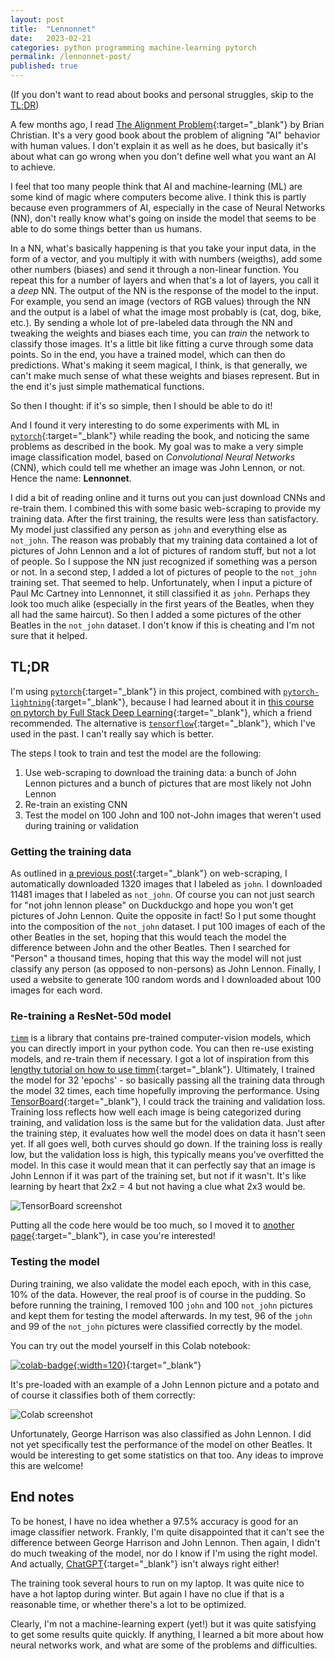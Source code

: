 ```yaml
---
layout: post
title:  "Lennonnet"
date:   2023-02-21
categories: python programming machine-learning pytorch
permalink: /lennonnet-post/
published: true
---
```


(If you don't want to read about books and personal struggles, skip to the [TL;DR](#tldr))

A few months ago, I read [The Alignment Problem][alignment-problem]{:target="_blank"}
by Brian Christian. It's a very good book about the problem of aligning "AI" behavior with human values.
I don't explain it as well as he does, but basically it's about
what can go wrong when you don't define well what you want an AI to achieve.

I feel that too many people think that AI and machine-learning (ML) are
some kind of magic where computers become alive. I think this is partly
because even programmers of AI, especially in the
case of Neural Networks (NN), don't really know what's going on inside the model that
seems to be able to do some things better than us humans.

In a NN, what's basically happening is that you take your input data, in the form of a vector, and you multiply it with with numbers (weigths), add some other numbers (biases) and send it through a non-linear function.
You repeat this for a number of layers and when that's a lot of layers, you call it a *deep* NN.
The output of the NN is the response of the model to the input.
For example, you send an image (vectors of RGB values) through the NN and the output is a label of what the image most probably is (cat, dog, bike, etc.).
By sending a whole lot of pre-labeled data through the NN and tweaking the weights and biases each time, you can *train* the network to classify those images.
It's a little bit like fitting a curve through some data points.
So in the end, you have a trained model, which can then do predictions. What's making it seem magical, I think, is that generally, we can't make much sense of what these weights and biases represent.
But in the end it's just simple mathematical functions.

So then I thought: if it's so simple, then I should be able to do it!

And I found it very interesting to do some experiments with ML in [`pytorch`][pytorch]{:target="_blank"} while reading the book, and noticing the same problems as described in the book.
My goal was to make a very simple image classification model, based on *Convolutional Neural Networks* (CNN), which could tell me whether an image was John Lennon, or not. Hence the name: **Lennonnet**.

I did a bit of reading online and it turns out you can just download CNNs and re-train them.
I combined this with some basic web-scraping to provide my training data.
After the first training, the results were less than satisfactory. My model just classified any person as `john` and everything else as `not_john`. The reason was probably that my training data contained a lot of pictures of John Lennon and a lot of pictures of random stuff, but not a lot of people.
So I suppose the NN just recognized if something was a person or not.
In a second step, I added a lot of pictures of people to the `not_john` training set. That seemed to help.
Unfortunately, when I input a picture of Paul Mc Cartney into Lennonnet, it still classified it as `john`.
Perhaps they look too much alike (especially in the first years of the Beatles, when they all had the same haircut).
So then I added a some pictures of the other Beatles in the `not_john` dataset. I don't know if this is cheating and I'm not sure that it helped.

## TL;DR
I'm using [`pytorch`][pytorch]{:target="_blank"} in this project, combined with [`pytorch-lightning`][pl]{:target="_blank"}, because I had
learned about it in [this course on pytorch by Full Stack Deep Learning][fsdl]{:target="_blank"},
which a friend recommended.
The alternative is [`tensorflow`][tensorflow]{:target="_blank"}, which I've used in the past. I can't really say which is better.

The steps I took to train and test the model are the following:
1. Use web-scraping to download the training data: a bunch of John Lennon pictures and a
bunch of pictures that are most likely not John Lennon
2. Re-train an existing CNN
3. Test the model on 100 John and 100 not-John images that weren't used during training or validation

### Getting the training data
As outlined in [a previous post][scraping]{:target="_blank"} on web-scraping, I automatically downloaded
1320 images that I labeled as `john`. I downloaded 11481 images that I labeled as `not_john`.
Of course you can not just search for "not john lennon please" on Duckduckgo and hope you
won't get pictures of John Lennon. Quite the opposite in fact! So I put some thought into
the composition of the `not_john` dataset. I put 100 images of each of the other Beatles
in the set, hoping that this would teach the model the difference between John and the other
Beatles. Then I searched for "Person" a thousand times, hoping that this way the model
will not just classify any person (as opposed to non-persons) as John Lennon. Finally,
I used a website to generate 100 random words and I downloaded about 100 images for each word.

### Re-training a ResNet-50d model
[`timm`][timm] is a library that contains pre-trained computer-vision models, which you
can directly import in your python code. You can then re-use existing models, and re-train them if necessary.
I got a lot of inspiration from this
[lengthy tutorial on how to use timm][timm-tut]{:target="_blank"}.
Ultimately, I trained the model for 32 'epochs' - so basically passing all the training data
through the model 32 times, each time hopefully improving the performance. Using [TensorBoard]{:target="_blank"},
I could track the training and validation loss. Training loss reflects how well each image
is being categorized during training, and validation loss is the same but for the validation
data. Just after the training step, it evaluates how well the model does on data it hasn't
seen yet. If all goes well, both curves should go down. If the training loss is really
low, but the validation loss is high, this typically means you've overfitted the model.
In this case it would mean that it can perfectly say that an image is John Lennon if it was
part of the training set, but not if it wasn't. It's like learning by heart
that 2x2 = 4 but not having a clue what 2x3 would be.

![TensorBoard screenshot](/assets/img/tensorboard.png)

Putting all the code here would be too much, so I moved it to [another page][lennonnet-code]{:target="_blank"}, in case you're
interested!

### Testing the model
During training, we also validate the model each epoch, with in this case, 10% of the data.
However, the real proof is of course in the pudding. So before running the training, I removed
100 `john` and 100 `not_john` pictures and kept them for testing the model afterwards.
In my test, 96 of the `john` and 99 of the `not_john` pictures were classified correctly
by the model.

You can try out the model yourself in this Colab notebook:

[![colab-badge](https://colab.research.google.com/assets/colab-badge.svg){:width=120}][colab]{:target="_blank"}

It's pre-loaded with an example of a John Lennon picture and a potato and of course it classifies
both of them correctly:

![Colab screenshot](/assets/img/john_potato.png)

Unfortunately, George Harrison was also classified as John Lennon. I did not yet specifically
test the performance of the model on other Beatles. It would be interesting to get some
statistics on that too. Any ideas to improve this are welcome!

## End notes
To be honest, I have no idea whether a 97.5% accuracy is good for an image classifier network.
Frankly, I'm quite disappointed that it can't see the difference between George Harrison and
John Lennon. Then again, I didn't do much tweaking of the model, nor do I know if I'm using
the right model. And actually, [ChatGPT]{:target="_blank"} isn't always right either!

The training took several hours to run on my laptop. It was quite nice to have a
hot laptop during winter. But again I have no clue if that is a reasonable time, or whether
there's a lot to be optimized.

Clearly, I'm not a machine-learning expert (yet!) but it was quite satisfying to get some
results quite quickly. If anything, I learned a bit more about how neural networks work,
and what are some of the problems and difficulties.

[alignment-problem]: https://brianchristian.org/the-alignment-problem/
[timm-tut]: https://towardsdatascience.com/getting-started-with-pytorch-image-models-timm-a-practitioners-guide-4e77b4bf9055
[pytorch]: https://pytorch.org/
[scraping]: /webscraping-post/
[fsdl]: https://github.com/full-stack-deep-learning/fsdl-text-recognizer-2022-labs
[lennonnet-code]: /lennonnet_training
[colab]: https://colab.research.google.com/drive/1Dc7eevG74o05V3uj3MaDQJDfCjiAGTUZ?usp=sharing
[tensorboard]: https://www.tensorflow.org/tensorboard/get_started
[chatgpt]: https://twitter.com/MovingToTheSun/status/1625156575202537474
[3blue1brown]: https://www.youtube.com/watch?v=aircAruvnKk
[pl]: https://www.pytorchlightning.ai/
[tensorflow]: https://www.tensorflow.org/
[timm]: https://huggingface.co/docs/timm/index